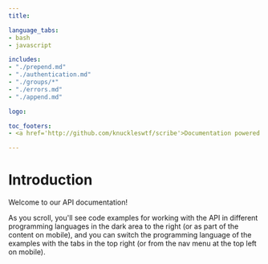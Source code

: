 ```yaml
---
title: 

language_tabs:
- bash
- javascript

includes:
- "./prepend.md"
- "./authentication.md"
- "./groups/*"
- "./errors.md"
- "./append.md"

logo: 

toc_footers:
- <a href='http://github.com/knuckleswtf/scribe'>Documentation powered by Scribe ✍</a>

---
```


# Introduction

Welcome to our API documentation!

<aside>As you scroll, you'll see code examples for working with the API in different programming languages in the dark area to the right (or as part of the content on mobile), and you can switch the programming language of the examples with the tabs in the top right (or from the nav menu at the top left on mobile).</aside>
